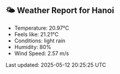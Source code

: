 <!-- WEATHER-START -->
## 🌤 Weather Report for Hanoi

- Temperature: 20.97°C
- Feels like: 21.21°C
- Conditions: light rain
- Humidity: 80%
- Wind Speed: 2.57 m/s

Last updated: 2025-05-12 20:25:25 UTC
<!-- WEATHER-END -->
